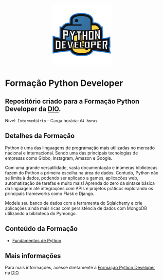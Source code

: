 <div align="center">
  <img src="images/logo.webp" alt="Bootcamp Logo" style="width: 200px" /> 
</div>

# Formação Python Developer

## Repositório criado para a Formação Python Developer da [DIO][dio].

Nível: `Intermediário` - Carga horária: `64 horas`

## Detalhes da Formação

Python é uma das linguagens de programação mais utilizadas no mercado nacional e internacional. Sendo uma das principais tecnologias de empresas como Globo, Instagram, Amazon e Google.

Com uma grande versatilidade, vasta documentação e inúmeras bibliotecas fazem do Python a primeira escolha na área de dados. Contudo, Python não se limita à dados, podendo ser aplicado a games, aplicações web, automatização de tarefas e muito mais! Aprenda do zero da sintaxe básica da linguagem até integrações com APIs e projetos práticos explorando os principais frameworks como Flask e Django.

Modele seu banco de dados com a ferramenta do Sqlalchemy e crie aplicações ainda mais ricas com persistência de dados com MongoDB utilizando a biblioteca do Pymongo.

## Conteúdo da Formação

- [Fundamentos de Python](fundamentos-python)

## Mais informações

Para mais informações, acesse diretamente a [Formação Python Developer][formacao-python-develper] na [DIO][dio]

[dio]: https://dio.me
[formacao-python-develper]: https://web.digitalinnovation.one/track/formacao-python-developer
